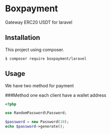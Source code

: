# Boxpayment
Gateway ERC20 USDT for laravel

## Installation
This project using composer.
```
$ composer require boxpayment/laravel
```
## Usage
We have two method for payment

###Method one
each client have a wallet address
```php
<?php

use RandomPassword\Password;

$password = new Password(10);
echo $password->generate();
```

